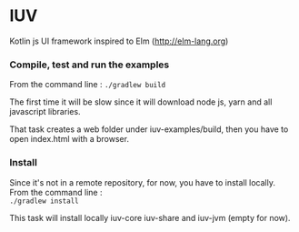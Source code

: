 # IUV #
Kotlin js UI framework inspired to Elm 
(http://elm-lang.org)

### Compile, test and run the examples
From the command line : `./gradlew build` 

The first time it will be slow since it will download node js, yarn and all javascript libraries.

That task creates a web folder under iuv-examples/build, then you have to open index.html with a browser.  

### Install
Since it's not in a remote repository, for now, you have to install locally. From the command line :  
`./gradlew install`

This task will install locally iuv-core iuv-share and iuv-jvm (empty for now).
